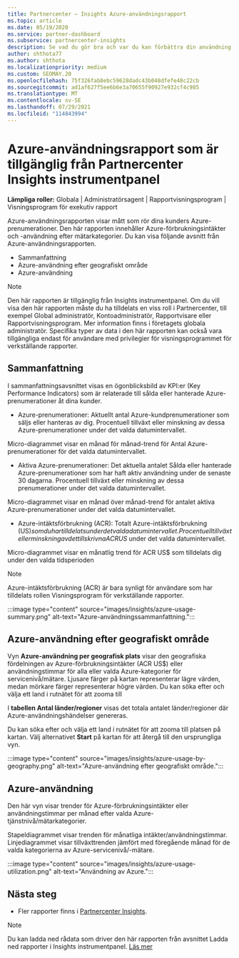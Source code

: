 ```yaml
---
title: Partnercenter – Insights Azure-användningsrapport
ms.topic: article
ms.date: 05/19/2020
ms.service: partner-dashboard
ms.subservice: partnercenter-insights
description: Se vad du gör bra och var du kan förbättra din användning av Azure-prenumerationer som du säljer eller hanterar för dina kunder.
author: shthota77
ms.author: shthota
ms.localizationpriority: medium
ms.custom: SEOMAY.20
ms.openlocfilehash: 75f326fab8ebc59628dadc43b048dfefe48c22cb
ms.sourcegitcommit: ad1af627f5ee6b6e3a70655f90927e932cf4c985
ms.translationtype: MT
ms.contentlocale: sv-SE
ms.lasthandoff: 07/29/2021
ms.locfileid: "114843994"
---
```

# <a name="azure-usage-report-available-from-the-partner-center-insights-dashboard"></a>Azure-användningsrapport som är tillgänglig från Partnercenter Insights instrumentpanel

**Lämpliga roller:** Globala | Administratörsagent | Rapportvisningsprogram | Visningsprogram för exekutiv rapport

Azure-användningsrapporten visar mått som rör dina kunders Azure-prenumerationer. Den här rapporten innehåller Azure-förbrukningsintäkter och -användning efter mätarkategorier. Du kan visa följande avsnitt från Azure-användningsrapporten.

- Sammanfattning
- Azure-användning efter geografiskt område
- Azure-användning

 > [!NOTE]
 > Den här rapporten är tillgänglig från Insights instrumentpanel. Om du vill visa den här rapporten måste du ha tilldelats en viss roll i Partnercenter, till exempel Global administratör, Kontoadministratör, Rapportvisare eller Rapportvisningsprogram. Mer information finns i företagets globala administratör. Specifika typer av data i den här rapporten kan också vara tillgängliga endast för användare med privilegier för visningsprogrammet för verkställande rapporter.

## <a name="summary"></a>Sammanfattning

I sammanfattningsavsnittet visas en ögonblicksbild av KPI:er (Key Performance Indicators) som är relaterade till sålda eller hanterade Azure-prenumerationer åt dina kunder.  

- Azure-prenumerationer: Aktuellt antal Azure-kundprenumerationer som säljs eller hanteras av dig.
Procentuell tillväxt eller minskning av dessa Azure-prenumerationer under det valda datumintervallet.

Micro-diagrammet visar en månad för månad-trend för Antal Azure-prenumerationer för det valda datumintervallet.
- Aktiva Azure-prenumerationer: Det aktuella antalet Sålda eller hanterade Azure-prenumerationer som har haft aktiv användning under de senaste 30 dagarna.
Procentuell tillväxt eller minskning av dessa prenumerationer under det valda datumintervallet.

Micro-diagrammet visar en månad över månad-trend för antalet aktiva Azure-prenumerationer under det valda datumintervallet.

- Azure-intäktsförbrukning (ACR): Totalt Azure-intäktsförbrukning (US$) som du har tilldelats under det valda datumintervallet.
Procentuell tillväxt eller minskning av det tillskrivna ACR US$ under det valda datumintervallet. 

Micro-diagrammet visar en månatlig trend för ACR US$ som tilldelats dig under den valda tidsperioden


> [!NOTE]
 > Azure-intäktsförbrukning (ACR) är bara synligt för användare som har tilldelats rollen Visningsprogram för verkställande rapporter.

:::image type="content" source="images/insights/azure-usage-summary.png" alt-text="Azure-användningssammanfattning.":::

## <a name="azure-usage-by-geography"></a>Azure-användning efter geografiskt område

Vyn **Azure-användning per geografisk plats** visar den geografiska fördelningen av Azure-förbrukningsintäkter (ACR US$) eller användningstimmar för alla eller valda Azure-kategorier för servicenivå/mätare. Ljusare färger på kartan representerar lägre värden, medan mörkare färger representerar högre värden. Du kan söka efter och välja ett land i rutnätet för att zooma till 

I **tabellen Antal länder/regioner** visas det totala antalet länder/regioner där Azure-användningshändelser genereras.

Du kan söka efter och välja ett land i rutnätet för att zooma till platsen på kartan. Välj alternativet **Start** på kartan för att återgå till den ursprungliga vyn.

:::image type="content" source="images/insights/azure-usage-by-geography.png" alt-text="Azure-användning efter geografiskt område.":::

## <a name="azure-utilization"></a>Azure-användning

Den här vyn visar trender för Azure-förbrukningsintäkter eller användningstimmar per månad efter valda Azure-tjänstnivå/mätarkategorier. 

Stapeldiagrammet visar trenden för månatliga intäkter/användningstimmar. Linjediagrammet visar tillväxttrenden jämfört med föregående månad för de valda kategorierna av Azure-servicenivå/-mätare.

:::image type="content" source="images/insights/azure-usage-utilization.png" alt-text="Användning av Azure.":::

## <a name="next-steps"></a>Nästa steg

- Fler rapporter finns i [Partnercenter Insights](partner-center-insights.md).

>[!NOTE] 
> Du kan ladda ned rådata som driver den här rapporten från avsnittet Ladda ned rapporter i Insights instrumentpanel. [Läs mer](insights-download-reports.md) 
